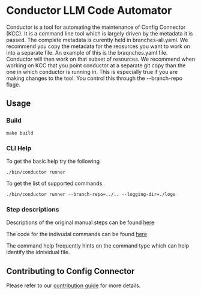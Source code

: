# Conductor LLM Code Automator

Conductor is a tool for automating the maintenance of Config Connector (KCC).
It is a command line tool which is largely driven by the metadata it is passed.
The complete metadata is curently held in branches-all.yaml.
We recommend you copy the metadata for the reosurces you want to work on into a separate file.
An example of this is the braqnches.yaml file.
Conductor will then work on that subset of resources.
We recommend when working on KCC that you point conductor at a separate git copy than the one in which conductor is running in.
This is especially true if you are making changes to the tool.
You control this through the --branch-repo flage.

## Usage

### Build
```
make build
```

### CLI Help
To get the basic help try the following
```
./bin/conductor runner
```
To get the list of supported commands
```
./bin/conductor runner --branch-repo=../.. --logging-dir=./logs
```

### Step descriptions
Descriptions of the original manual steps can be found [here](https://github.com/GoogleCloudPlatform/k8s-config-connector/tree/master/experiments/conductor/cmd/runner/scripts)

The code for the indivudal commands can be found [here](https://github.com/GoogleCloudPlatform/k8s-config-connector/tree/master/experiments/conductor/cmd/runner)

The command help frequently hints on the command type which can help identify the idnividual file.

## Contributing to Config Connector

Please refer to our [contribution guide](CONTRIBUTING.md) for more details.
